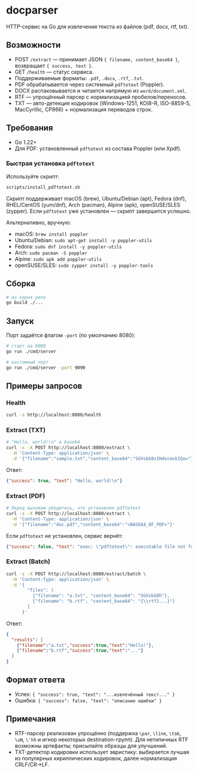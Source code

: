 # docparser

HTTP-сервис на Go для извлечения текста из файлов (pdf, docx, rtf, txt).

## Возможности
- POST `/extract` — принимает JSON `{ filename, content_base64 }`, возвращает `{ success, text }`.
- GET `/health` — статус сервиса.
- Поддерживаемые форматы: `.pdf`, `.docx`, `.rtf`, `.txt`.
- PDF обрабатывается через системный `pdftotext` (Poppler).
- DOCX распаковывается и читается напрямую из `word/document.xml`.
- RTF — упрощённый парсер с нормализацией пробелов/переносов.
- TXT — авто-детекция кодировок (Windows-1251, KOI8-R, ISO-8859-5, MacCyrillic, CP866) + нормализация переводов строк.

## Требования
- Go 1.22+
- Для PDF: установленный `pdftotext` из состава Poppler (или Xpdf).

### Быстрая установка `pdftotext`
Используйте скрипт:
```bash
scripts/install_pdftotext.sh
```
Скрипт поддерживает macOS (brew), Ubuntu/Debian (apt), Fedora (dnf), RHEL/CentOS (yum/dnf), Arch (pacman), Alpine (apk), openSUSE/SLES (zypper). Если `pdftotext` уже установлен — скрипт завершится успешно.

Альтернативно, вручную:
- macOS: `brew install poppler`
- Ubuntu/Debian: `sudo apt-get install -y poppler-utils`
- Fedora: `sudo dnf install -y poppler-utils`
- Arch: `sudo pacman -S poppler`
- Alpine: `sudo apk add poppler-utils`
- openSUSE/SLES: `sudo zypper install -y poppler-tools`

## Сборка
```bash
# из корня репо
go build ./...
```

## Запуск
Порт задаётся флагом `-port` (по умолчанию 8080):
```bash
# старт на 8080
go run ./cmd/server

# кастомный порт
go run ./cmd/server -port 9090
```

## Примеры запросов
### Health
```bash
curl -s http://localhost:8080/health
```

### Extract (TXT)
```bash
# "Hello, world!\n" в base64
curl -s -X POST http://localhost:8080/extract \
  -H 'Content-Type: application/json' \
  -d '{"filename":"sample.txt","content_base64":"SGVsbG8sIHdvcmxkIQo="}'
```
Ответ:
```json
{"success": true, "text": "Hello, world!\n"}
```

### Extract (PDF)
```bash
# Перед вызовом убедитесь, что установлен pdftotext
curl -s -X POST http://localhost:8080/extract \
  -H 'Content-Type: application/json' \
  -d '{"filename":"doc.pdf","content_base64":"<BASE64_OF_PDF>"}'
```
Если `pdftotext` не установлен, сервис вернёт:
```json
{"success": false, "text": "exec: \"pdftotext\": executable file not found in $PATH"}
```

### Extract (Batch)
```bash
curl -s -X POST http://localhost:8080/extract/batch \
  -H 'Content-Type: application/json' \
  -d '{
        "files": [
          {"filename": "a.txt", "content_base64": "SGVsbG8h"},
          {"filename": "b.rtf", "content_base64": "{\\rtf1...}"}
        ]
      }'
```
Ответ:
```json
{
  "results": [
    {"filename":"a.txt","success":true,"text":"Hello!"},
    {"filename":"b.rtf","success":true,"text":"..."}
  ]
}
```

## Формат ответа
- Успех: `{ "success": true, "text": "...извлечённый текст..." }`
- Ошибка: `{ "success": false, "text": "описание ошибки" }`

## Примечания
- RTF-парсер реализован упрощённо (поддержка `\par`, `\line`, `\tab`, `\uN`, `\'hh` и игнор некоторых destination-групп). Для нетипичных RTF возможны артефакты; присылайте образцы для улучшений.
- TXT-детектор кодировки использует эвристику: выбирается лучшая из популярных кириллических кодировок, далее нормализация CRLF/CR→LF.


